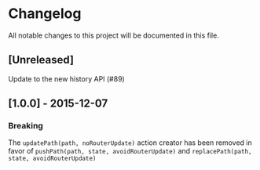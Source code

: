 # Changelog

All notable changes to this project will be documented in this file.

## [Unreleased]

Update to the new history API (#89)

## [1.0.0] - 2015-12-07

### Breaking

The `updatePath(path, noRouterUpdate)` action creator has been removed in favor of
`pushPath(path, state, avoidRouterUpdate)` and `replacePath(path, state, avoidRouterUpdate)`
